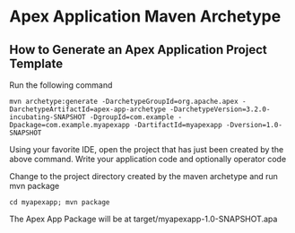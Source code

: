 Apex Application Maven Archetype
================================

How to Generate an Apex Application Project Template
----------------------------------------------------

Run the following command

    mvn archetype:generate -DarchetypeGroupId=org.apache.apex -DarchetypeArtifactId=apex-app-archetype -DarchetypeVersion=3.2.0-incubating-SNAPSHOT -DgroupId=com.example -Dpackage=com.example.myapexapp -DartifactId=myapexapp -Dversion=1.0-SNAPSHOT

Using your favorite IDE, open the project that has just been created by the above command.
Write your application code and optionally operator code 

Change to the project directory created by the maven archetype and run mvn package

    cd myapexapp; mvn package

The Apex App Package will be at target/myapexapp-1.0-SNAPSHOT.apa
